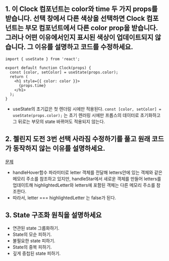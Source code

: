 ## 1. 이 Clock 컴포넌트는 color와 time 두 가지 props를 받습니다. 선택 창에서 다른 색상을 선택하면 Clock 컴포넌트는 부모 컴포넌트에서 다른 color prop을 받습니다. 그러나 어떤 이유에서인지 표시된 색상이 업데이트되지 않습니다. 그 이유를 설명하고 코드를 수정하세요.

```
import { useState } from 'react';

export default function Clock(props) {
  const [color, setColor] = useState(props.color);
  return (
    <h1 style={{ color: color }}>
      {props.time}
    </h1>
  );
}
```

- useState의 초기값은 첫 렌더링 시에만 적용된다. `const [color, setColor] = useState(props.color);` 는 초기 렌러링 시에만 프롭스의 데이터로 초기화하고 그 뒤로는 부모의 state 바뀌어도 적용되지 않는다.

## 2. 첼린지 도전 3번 선택 사라짐 수정하기를 풀고 원래 코드가 동작하지 않는 이유를 설명하세요.
[문제](https://ko.react.dev/learn/choosing-the-state-structure)

- handleHover함수 파라미터로 letter 객체를 전달해 letters안에 있는 객체와 같은 메모리 주소를 참조하고 있지만, handleStar에서 새로운 객체를 만들어 letters를 업데이트해 highlightedLetter와 letters에 포함된 객체는 다른 메모리 주소를 참조한다. 
- 따라서, letter === highlightedLetter 는 false가 된다.

## 3. State 구조화 원칙을 설명하세요

- 연관된 state 그룹화하기.
- State의 모순 피하기.
- 불필요한 state 피하기. 
- State의 중복 피하기.
- 깊게 중첩된 state 피하기. 
